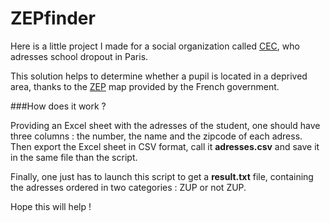 # ZEPfinder

Here is a little project I made for a social organization called [CEC](http://cec.via.ecp.fr/), who adresses school dropout in Paris.

This solution helps to determine whether a pupil is located in a deprived area, thanks to the [ZEP](https://sig.ville.gouv.fr/adresses/recherche) map provided by the French government.

###How does it work ?

Providing an Excel sheet with the adresses of the student, one should have three columns : the number, the name and the zipcode of each adress. Then export the Excel sheet in CSV format, call it **adresses.csv** and save it in the same file than the script.

Finally, one just has to launch this script to get a **result.txt** file, containing the adresses ordered in two categories : ZUP or not ZUP.

Hope this will help !
